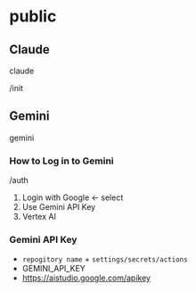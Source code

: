 # public

## Claude

claude

/init

## Gemini

gemini

### How to Log in to Gemini

/auth

1. Login with Google <- select
2. Use Gemini API Key
3. Vertex AI

### Gemini API Key

- `repogitory name` + `settings/secrets/actions`
- GEMINI_API_KEY
- https://aistudio.google.com/apikey
